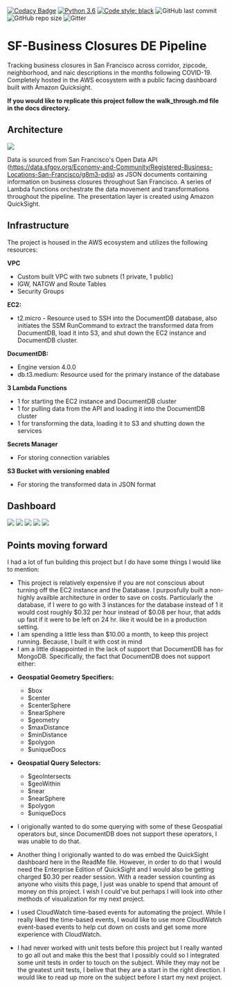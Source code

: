 [![Codacy Badge](https://api.codacy.com/project/badge/Grade/c26d843180fd4296a9f1be9764d81f9b)](https://app.codacy.com/gh/zennerdylan/business_closures_de_pipeline?utm_source=github.com&utm_medium=referral&utm_content=zennerdylan/business_closures_de_pipeline&utm_campaign=Badge_Grade)
[![Python 3.6](https://img.shields.io/badge/python-3.7-blue.svg)](https://www.python.org/downloads/release/python-360/)
[![Code style: black](https://img.shields.io/badge/code%20style-black-000000.svg)](https://github.com/psf/black)
![GitHub last commit](https://img.shields.io/github/last-commit/zennerdylan/business_closures_de_pipeline)
![GitHub repo size](https://img.shields.io/github/repo-size/zennerdylan/business_closures_de_pipeline)
![Gitter](https://img.shields.io/gitter/room/zennerdylan/business_closures_de_pipeline?color=blue)

# SF-Business Closures DE Pipeline

Tracking business closures in San Francisco across corridor, zipcode, neighborhood, and naic descriptions in the months following COVID-19. Completely hosted in the AWS ecosystem with a public facing dashboard built with Amazon Quicksight.

**If you would like to replicate this project follow the walk_through.md file in the docs directory.**

## Architecture
![](architecture/architecture_diagram.png)

Data is sourced from San Francisco's Open Data API (https://data.sfgov.org/Economy-and-Community/Registered-Business-Locations-San-Francisco/g8m3-pdis) as JSON documents containing information on business closures throughout San Francisco. A series of Lambda functions orchestrate the data movement and transformations throughout the pipeline. The presentation layer is created using Amazon QuickSight.

## Infrastructure
The project is housed in the AWS ecosystem and utilizes the following resources:

**VPC**
  - Custom built VPC with two subnets (1 private, 1 public)
  - IGW, NATGW and Route Tables
  - Security Groups

**EC2:**

  - t2.micro - Resource used to SSH into the DocumentDB database, also initiates the SSM RunCommand to extract the transformed data from DocumentDB, load it into S3, and shut down the EC2 instance and DocumentDB cluster.

**DocumentDB:**

  - Engine version 4.0.0
  - db.t3.medium: Resource used for the primary instance of the database

**3 Lambda Functions**
  - 1 for starting the EC2 instance and DocumentDB cluster
  - 1 for pulling data from the API and loading it into the DocumentDB cluster
  - 1 for transforming the data, loading it to S3 and shutting down the services

**Secrets Manager**
  - For storing connection variables

**S3 Bucket with versioning enabled**
  - For storing the transformed data in JSON format

## Dashboard
![](dashboard_images/DashBoard1.png)
![](dashboard_images/DashBoard2.png)
![](dashboard_images/DashBoard3.png)
![](dashboard_images/DashBoard4.png)
![](dashboard_images/DashBoard5.png)

## Points moving forward

I had a lot of fun building this project but I do have some things I would like to mention:

  -  This project is relatively expensive if you are not conscious about turning off the EC2 instance and the Database. I purposfully built a non-highly availble architecture in order to save on costs. Particularly the database, if I were to go with 3 instances for the database instead of 1 it would cost roughly $0.32 per hour instead of $0.08 per hour, that adds up fast if it were to be left on 24 hr. like it would be in a production setting. 
  - I am spending a little less than $10.00 a month, to keep this project running. Because, I built it with cost in mind
  - I am a little disappointed in the lack of support that DocumentDB has for MongoDB. Specifically, the fact that DocumentDB does not support either:
  * **Geospatial Geometry Specifiers:** 
    - $box
    -  $center
    -  $centerSphere
    - $nearSphere
    - $geometry
    - $maxDistance
    - $minDistance
    - $polygon
    - $uniqueDocs
    
  * **Geospatial Query Selectors:** 
    - $geoIntersects
    - $geoWithin
    - $near
    - $nearSphere
    - $polygon
    - $uniqueDocs
    
  - I origionally wanted to do some querying with some of these Geospatial operators but, since DocumentDB does not support these operators, I was unable to do that.

  - Another thing I origionally wanted to do was embed the QuickSight dashboard here in the ReadMe file. However, in order to do that I would need the Enterprise Edition of QuickSight and I would also be getting charged $0.30 per reader session. With a reader session counting as anyone who visits this page, I just was unable to spend that amount of money on this project. I wish I could've but perhaps I will look into other methods of visualization for my next project.

  - I used CloudWatch time-based events for automating the project. While I really liked the time-based events, I would like to use more CloudWatch event-based events to help cut down on costs and get some more experience with CloudWatch.

  - I had never worked with unit tests before this project but I really wanted to go all out and make this the best that I possibly could so I integrated some unit tests in order to touch on the subject. While they may not be the greatest unit tests, I belive that they are a start in the right direction. I would like to read up more on the subject before I start my next project. 
